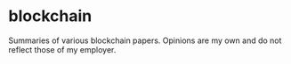 # blockchain
Summaries of various blockchain papers.
Opinions are my own and do not reflect those of my employer.

